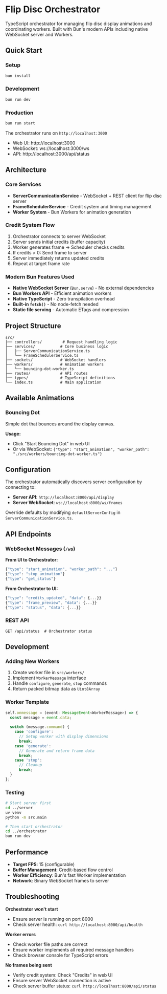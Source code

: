 # Flip Disc Orchestrator

TypeScript orchestrator for managing flip disc display animations and coordinating workers. Built with Bun's modern APIs including native WebSocket server and Workers.

## Quick Start

### Setup
```bash
bun install
```

### Development
```bash
bun run dev
```

### Production
```bash
bun run start
```

The orchestrator runs on `http://localhost:3000`
- Web UI: http://localhost:3000
- WebSocket: ws://localhost:3000/ws
- API: http://localhost:3000/api/status

## Architecture

### Core Services
- **ServerCommunicationService** - WebSocket + REST client for flip disc server
- **FrameSchedulerService** - Credit system and timing management
- **Worker System** - Bun Workers for animation generation

### Credit System Flow
1. Orchestrator connects to server WebSocket
2. Server sends initial credits (buffer capacity)
3. Worker generates frame → Scheduler checks credits
4. If credits > 0: Send frame to server
5. Server immediately returns updated credits
6. Repeat at target frame rate

### Modern Bun Features Used
- **Native WebSocket Server** (`Bun.serve`) - No external dependencies
- **Bun Workers API** - Efficient animation workers
- **Native TypeScript** - Zero transpilation overhead
- **Built-in `fetch()`** - No node-fetch needed
- **Static file serving** - Automatic ETags and compression

## Project Structure

```
src/
├── controllers/         # Request handling logic
├── services/           # Core business logic
│   ├── ServerCommunicationService.ts
│   └── FrameSchedulerService.ts  
├── sockets/            # WebSocket handlers
├── workers/            # Animation workers
│   └── bouncing-dot-worker.ts
├── routes/             # API routes
├── types/              # TypeScript definitions
└── index.ts            # Main application
```

## Available Animations

### Bouncing Dot
Simple dot that bounces around the display canvas.

**Usage:**
- Click "Start Bouncing Dot" in web UI
- Or via WebSocket: `{"type": "start_animation", "worker_path": "./src/workers/bouncing-dot-worker.ts"}`

## Configuration

The orchestrator automatically discovers server configuration by connecting to:
- **Server API**: `http://localhost:8000/api/display`
- **Server WebSocket**: `ws://localhost:8000/ws/frames`

Override defaults by modifying `defaultServerConfig` in `ServerCommunicationService.ts`.

## API Endpoints

### WebSocket Messages (`/ws`)

**From UI to Orchestrator:**
```javascript
{"type": "start_animation", "worker_path": "..."}
{"type": "stop_animation"}
{"type": "get_status"}
```

**From Orchestrator to UI:**
```javascript
{"type": "credits_updated", "data": {...}}
{"type": "frame_preview", "data": {...}}
{"type": "status", "data": {...}}
```

### REST API
```
GET /api/status  # Orchestrator status
```

## Development

### Adding New Workers
1. Create worker file in `src/workers/`
2. Implement `WorkerMessage` interface
3. Handle `configure`, `generate`, `stop` commands
4. Return packed bitmap data as `Uint8Array`

### Worker Template
```typescript
self.onmessage = (event: MessageEvent<WorkerMessage>) => {
  const message = event.data;
  
  switch (message.command) {
    case 'configure':
      // Setup worker with display dimensions
      break;
    case 'generate': 
      // Generate and return frame data
      break;
    case 'stop':
      // Cleanup
      break;
  }
};
```

### Testing
```bash
# Start server first
cd ../server
uv venv
python -m src.main

# Then start orchestrator
cd ../orchestrator  
bun run dev
```

## Performance

- **Target FPS**: 15 (configurable)
- **Buffer Management**: Credit-based flow control
- **Worker Efficiency**: Bun's fast Worker implementation
- **Network**: Binary WebSocket frames to server

## Troubleshooting

**Orchestrator won't start**
- Ensure server is running on port 8000
- Check server health: `curl http://localhost:8000/api/health`

**Worker errors**
- Check worker file paths are correct
- Ensure worker implements all required message handlers
- Check browser console for TypeScript errors

**No frames being sent**
- Verify credit system: Check "Credits" in web UI
- Ensure server WebSocket connection is active
- Check server buffer status: `curl http://localhost:8000/api/status`